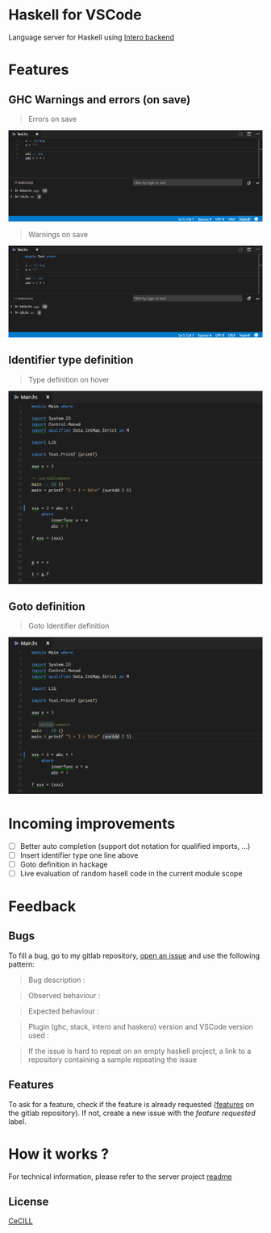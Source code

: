 # Haskell for VSCode
Language server for Haskell using [Intero backend](https://github.com/commercialhaskell/intero)

# Features

## GHC Warnings and errors (on save)

> Errors on save

![GHC Errors](./media/error-on-save.gif "GHC Errors")

> Warnings on save

![GHC Warnings](./media/warning-on-save.gif "GHC Warnings")


## Identifier type definition

> Type definition on hover

![Type definition](./media/type-at.gif "Type definition")

## Goto definition

> Goto Identifier definition

![Goto definition](./media/loc-at.gif "Goto definition")

# Incoming improvements

- [ ] Better auto completion (support dot notation for qualified imports, ...)
- [ ] Insert identifier type one line above
- [ ] Goto definition in hackage
- [ ] Live evaluation of random hasell code in the current module scope

# Feedback

## Bugs

To fill a bug, go to my gitlab repository, [open an issue](https://gitlab.com/vannnns/haskero/issues) and use the following pattern:
> Bug description :

> Observed behaviour :

> Expected behaviour :

> Plugin (ghc, stack, intero and haskero) version and VSCode version used :

> If the issue is hard to repeat on an empty haskell project, a link to a repository containing a sample repeating the issue

## Features

To ask for a feature, check if the feature is already requested ([features](https://gitlab.com/vannnns/haskero/issues?label_name%5B%5D=Feature) on the gitlab repository).
If not, create a new issue with the *feature requested* label.

# How it works ?

For technical information, please refer to the server project [readme](https://gitlab.com/vannnns/haskero/blob/master/server/README.md)

## License
[CeCILL](LICENSE)